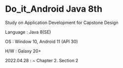 # Do_it_Android Java 8th

Study on Application Development for Capstone Design 

Language : Java 8(SE)

OS : Window 10, Android 11 (API 30) 

H/W : Galaxy 20+

2022.04.28 : ~ Chapter 2. Section 2
